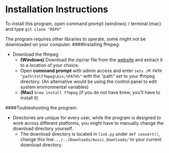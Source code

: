 # Installation Instructions
To install this program, open command prompt (windows) / terminal (mac) and type ```git clone "REPO"```

The program requires other libraries to operate, some might not be downloaded on your computer.
####Installing ffmpeg:
 * Download the ffmpeg 
    * **(Windows)** Download the zip/rar file from the [website](https://ffmpeg.zeranoe.com/builds/) and extract it to a 
    location of your choice.
    * Open **command prompt** with admin access and enter ``setx /M PATH "path\to\ffmpeg\bin;%PATH%"`` with the "path" set to your ffmpeg
    directory. (An alternative would be using the control panel to edit system environmental variables)   
    * **(Mac)** ``brew install ffmpeg`` (if you do not have brew, you'll have to install it)
   
####Toubleshooting the program:  
   * Directories are unique for every user, while the program is designed to work across different platforms, you might have
   to manually change the download directory yourself.
        * The download directory is located in ``link.py`` under ``def convert()``, change this line: ``../../Downloads/music_downloads/``
        to your current download directory.